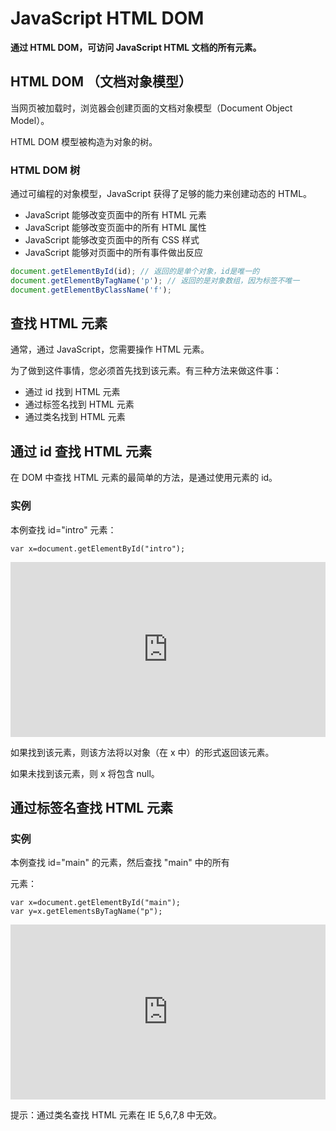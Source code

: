 # JavaScript HTML DOM

**通过 HTML DOM，可访问 JavaScript HTML 文档的所有元素。**

## HTML DOM （文档对象模型）

当网页被加载时，浏览器会创建页面的文档对象模型（Document Object Model）。

HTML DOM 模型被构造为对象的树。

### HTML DOM 树

通过可编程的对象模型，JavaScript 获得了足够的能力来创建动态的 HTML。

- JavaScript 能够改变页面中的所有 HTML 元素
- JavaScript 能够改变页面中的所有 HTML 属性
- JavaScript 能够改变页面中的所有 CSS 样式
- JavaScript 能够对页面中的所有事件做出反应

```js
document.getElementById(id); // 返回的是单个对象，id是唯一的
document.getElementByTagName('p'); // 返回的是对象数组，因为标签不唯一
document.getElementByClassName('f');
```



## 查找 HTML 元素

通常，通过 JavaScript，您需要操作 HTML 元素。

为了做到这件事情，您必须首先找到该元素。有三种方法来做这件事：

- 通过 id 找到 HTML 元素
- 通过标签名找到 HTML 元素
- 通过类名找到 HTML 元素

## 通过 id 查找 HTML 元素

在 DOM 中查找 HTML 元素的最简单的方法，是通过使用元素的 id。

### 实例

本例查找 id="intro" 元素：

```
var x=document.getElementById("intro");
```

<iframe src="http://jsrun.net/cwkKp/embedded/all/light" id="JSREMB_18791" width="100%" height="280" frameborder="0" sandbox="allow-modals allow-forms allow-popups allow-scripts allow-same-origin" allow="microphone;camera;midi;encrypted-media;" __idm_frm__="482" style="text-rendering: optimizelegibility; box-sizing: border-box;"></iframe>

如果找到该元素，则该方法将以对象（在 x 中）的形式返回该元素。

如果未找到该元素，则 x 将包含 null。

## 通过标签名查找 HTML 元素

### 实例

本例查找 id="main" 的元素，然后查找 "main" 中的所有 <p> 元素：

```
var x=document.getElementById("main");
var y=x.getElementsByTagName("p");
```

<iframe src="http://jsrun.net/dwkKp/embedded/all/light" id="JSREMB_18791" width="100%" height="280" frameborder="0" sandbox="allow-modals allow-forms allow-popups allow-scripts allow-same-origin" allow="microphone;camera;midi;encrypted-media;" __idm_frm__="483" style="text-rendering: optimizelegibility; box-sizing: border-box;"></iframe>

提示：通过类名查找 HTML 元素在 IE 5,6,7,8 中无效。